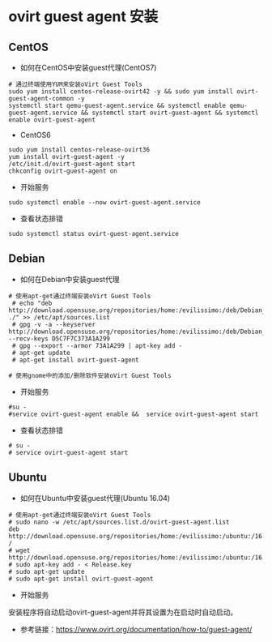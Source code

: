 # ovirt guest agent 安装

## CentOS

- 如何在CentOS中安装guest代理(CentOS7)

```
# 通过终端使用YUM来安装oVirt Guest Tools
sudo yum install centos-release-ovirt42 -y && sudo yum install ovirt-guest-agent-common -y
systemctl start qemu-guest-agent.service && systemctl enable qemu-guest-agent.service && systemctl start ovirt-guest-agent && systemctl enable ovirt-guest-agent
```

- CentOS6

```
sudo yum install centos-release-ovirt36
yum install ovirt-guest-agent -y
/etc/init.d/ovirt-guest-agent start
chkconfig ovirt-guest-agent on
```

- 开始服务

```
sudo systemctl enable --now ovirt-guest-agent.service
```

- 查看状态排错

```
sudo systemctl status ovirt-guest-agent.service
```

## Debian

- 如何在Debian中安装guest代理

```
# 使用apt-get通过终端安装oVirt Guest Tools
 # echo "deb http://download.opensuse.org/repositories/home:/evilissimo:/deb/Debian_7.0/ ./" >> /etc/apt/sources.list
 # gpg -v -a --keyserver http://download.opensuse.org/repositories/home:/evilissimo:/deb/Debian_7.0/Release.key --recv-keys D5C7F7C373A1A299
 # gpg --export --armor 73A1A299 | apt-key add -
 # apt-get update
 # apt-get install ovirt-guest-agent

# 使用gnome中的添加/删除软件安装oVirt Guest Tools
```

- 开始服务

```
#su -
#service ovirt-guest-agent enable &&  service ovirt-guest-agent start
```

- 查看状态排错

```
# su -
# service ovirt-guest-agent start
```

## Ubuntu

- 如何在Ubuntu中安装guest代理(Ubuntu 16.04)

```
# 使用apt-get通过终端安装oVirt Guest Tools
# sudo nano -w /etc/apt/sources.list.d/ovirt-guest-agent.list
deb http://download.opensuse.org/repositories/home:/evilissimo:/ubuntu:/16.04/xUbuntu_16.04/ /
# wget http://download.opensuse.org/repositories/home:/evilissimo:/ubuntu:/16.04/xUbuntu_16.04//Release.key
# sudo apt-key add - < Release.key  
# sudo apt-get update
# sudo apt-get install ovirt-guest-agent
```

- 开始服务

安装程序将自动启动ovirt-guest-agent并将其设置为在启动时自动启动。

- 参考链接：https://www.ovirt.org/documentation/how-to/guest-agent/




